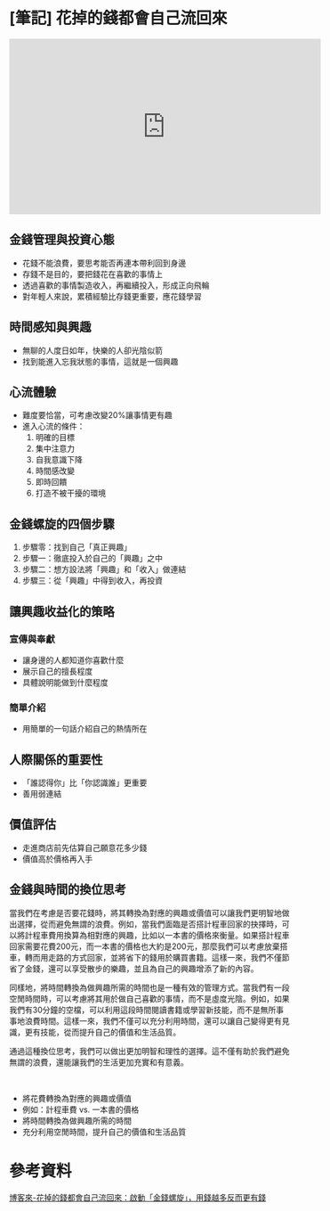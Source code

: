 # [筆記] 花掉的錢都會自己流回來


<!--more-->
<iframe width="560" height="315" src="https://www.youtube.com/embed/cx1jzuNul4U?si=8KzNAAj5md8SiypW" title="YouTube video player" frameborder="0" allow="accelerometer; autoplay; clipboard-write; encrypted-media; gyroscope; picture-in-picture; web-share" referrerpolicy="strict-origin-when-cross-origin" allowfullscreen></iframe>

## 金錢管理與投資心態

- 花錢不能浪費，要思考能否再連本帶利回到身邊
- 存錢不是目的，要把錢花在喜歡的事情上
- 透過喜歡的事情製造收入，再繼續投入，形成正向飛輪
- 對年輕人來說，累積經驗比存錢更重要，應花錢學習

## 時間感知與興趣

- 無聊的人度日如年，快樂的人卻光陰似箭
- 找到能進入忘我狀態的事情，這就是一個興趣

## 心流體驗

- 難度要恰當，可考慮改變20%讓事情更有趣
- 進入心流的條件：
  1. 明確的目標
  2. 集中注意力
  3. 自我意識下降
  4. 時間感改變
  5. 即時回饋
  6. 打造不被干擾的環境

## 金錢螺旋的四個步驟

1. 步驟零：找到自己「真正興趣」
2. 步驟一：徹底投入於自己的「興趣」之中
3. 步驟二：想方設法將「興趣」和「收入」做連結
4. 步驟三：從「興趣」中得到收入，再投資

## 讓興趣收益化的策略

### 宣傳與奉獻

- 讓身邊的人都知道你喜歡什麼
- 展示自己的擅長程度
- 具體說明能做到什麼程度

### 簡單介紹

- 用簡單的一句話介紹自己的熱情所在

## 人際關係的重要性

- 「誰認得你」比「你認識誰」更重要
- 善用弱連結

## 價值評估

- 走進商店前先估算自己願意花多少錢
- 價值高於價格再入手

## 金錢與時間的換位思考

當我們在考慮是否要花錢時，將其轉換為對應的興趣或價值可以讓我們更明智地做出選擇，從而避免無謂的浪費。例如，當我們面臨是否搭計程車回家的抉擇時，可以將計程車費用換算為相對應的興趣，比如以一本書的價格來衡量。如果搭計程車回家需要花費200元，而一本書的價格也大約是200元，那麼我們可以考慮放棄搭車，轉而用走路的方式回家，並將省下的錢用於購買書籍。這樣一來，我們不僅節省了金錢，還可以享受散步的樂趣，並且為自己的興趣增添了新的內容。

同樣地，將時間轉換為做興趣所需的時間也是一種有效的管理方式。當我們有一段空閒時間時，可以考慮將其用於做自己喜歡的事情，而不是虛度光陰。例如，如果我們有30分鐘的空檔，可以利用這段時間閱讀書籍或學習新技能，而不是無所事事地浪費時間。這樣一來，我們不僅可以充分利用時間，還可以讓自己變得更有見識，更有技能，從而提升自己的價值和生活品質。

通過這種換位思考，我們可以做出更加明智和理性的選擇。這不僅有助於我們避免無謂的浪費，還能讓我們的生活更加充實和有意義。

‌

- 將花費轉換為對應的興趣或價值
- 例如：計程車費 vs. 一本書的價格
- 將時間轉換為做興趣所需的時間
- 充分利用空閒時間，提升自己的價值和生活品質

# 參考資料

[博客來-花掉的錢都會自己流回來：啟動「金錢螺旋」，用錢越多反而更有錢](https://www.books.com.tw/products/0010812538 "‌")
